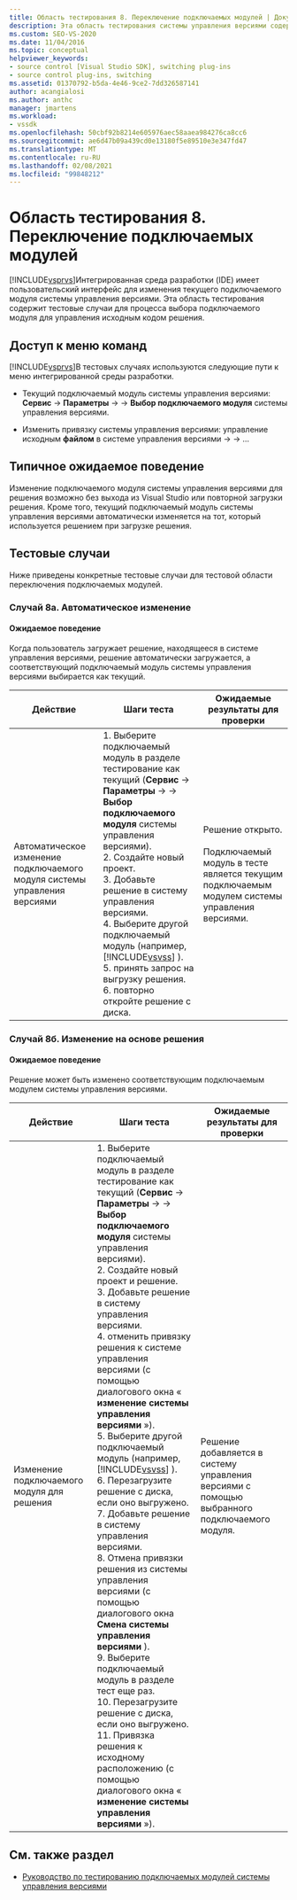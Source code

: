 ```yaml
---
title: Область тестирования 8. Переключение подключаемых модулей | Документация Майкрософт
description: Эта область тестирования системы управления версиями содержит тестовые случаи для процесса выбора подключаемого модуля для управления версиями решения в Visual Studio.
ms.custom: SEO-VS-2020
ms.date: 11/04/2016
ms.topic: conceptual
helpviewer_keywords:
- source control [Visual Studio SDK], switching plug-ins
- source control plug-ins, switching
ms.assetid: 01370792-b5da-4e46-9ce2-7dd326587141
author: acangialosi
ms.author: anthc
manager: jmartens
ms.workload:
- vssdk
ms.openlocfilehash: 50cbf92b8214e605976aec58aaea984276ca8cc6
ms.sourcegitcommit: ae6d47b09a439cd0e13180f5e89510e3e347fd47
ms.translationtype: MT
ms.contentlocale: ru-RU
ms.lasthandoff: 02/08/2021
ms.locfileid: "99848212"
---
```

# <a name="test-area-8-plug-in-switching"></a>Область тестирования 8. Переключение подключаемых модулей
[!INCLUDE[vsprvs](../../code-quality/includes/vsprvs_md.md)]Интегрированная среда разработки (IDE) имеет пользовательский интерфейс для изменения текущего подключаемого модуля системы управления версиями. Эта область тестирования содержит тестовые случаи для процесса выбора подключаемого модуля для управления исходным кодом решения.

## <a name="command-menu-access"></a>Доступ к меню команд
 [!INCLUDE[vsprvs](../../code-quality/includes/vsprvs_md.md)]В тестовых случаях используются следующие пути к меню интегрированной среды разработки.

- Текущий подключаемый модуль системы управления версиями: **Сервис**  ->  **Параметры**  ->    ->  **Выбор подключаемого модуля** системы управления версиями.

- Изменить привязку системы управления версиями: управление исходным **файлом** в системе управления версиями  ->    ->  ...

## <a name="common-expected-behavior"></a>Типичное ожидаемое поведение
 Изменение подключаемого модуля системы управления версиями для решения возможно без выхода из Visual Studio или повторной загрузки решения. Кроме того, текущий подключаемый модуль системы управления версиями автоматически изменяется на тот, который используется решением при загрузке решения.

## <a name="test-cases"></a>Тестовые случаи
 Ниже приведены конкретные тестовые случаи для тестовой области переключения подключаемых модулей.

### <a name="case-8a-automatic-change"></a>Случай 8а. Автоматическое изменение

#### <a name="expected-behavior"></a>Ожидаемое поведение
 Когда пользователь загружает решение, находящееся в системе управления версиями, решение автоматически загружается, а соответствующий подключаемый модуль системы управления версиями выбирается как текущий.

| Действие | Шаги теста | Ожидаемые результаты для проверки |
| - | - | - |
| Автоматическое изменение подключаемого модуля системы управления версиями | 1. Выберите подключаемый модуль в разделе тестирование как текущий (**Сервис**  ->  **Параметры**  ->    ->  **Выбор подключаемого модуля** системы управления версиями).<br />2. Создайте новый проект.<br />3. Добавьте решение в систему управления версиями.<br />4. Выберите другой подключаемый модуль (например, [!INCLUDE[vsvss](../../extensibility/includes/vsvss_md.md)] ).<br />5. принять запрос на выгрузку решения.<br />6. повторно откройте решение с диска. | Решение открыто.<br /><br /> Подключаемый модуль в тесте является текущим подключаемым модулем системы управления версиями. |

### <a name="case-8b-solution-based-change"></a>Случай 8б. Изменение на основе решения

#### <a name="expected-behavior"></a>Ожидаемое поведение
 Решение может быть изменено соответствующим подключаемым модулем системы управления версиями.

| Действие | Шаги теста | Ожидаемые результаты для проверки |
|----------------------------------| - | - |
| Изменение подключаемого модуля для решения | 1. Выберите подключаемый модуль в разделе тестирование как текущий (**Сервис**  ->  **Параметры**  ->    ->  **Выбор подключаемого модуля** системы управления версиями).<br />2. Создайте новый проект и решение.<br />3. Добавьте решение в систему управления версиями.<br />4. отменить привязку решения к системе управления версиями (с помощью диалогового окна « **изменение системы управления версиями** »).<br />5. Выберите другой подключаемый модуль (например, [!INCLUDE[vsvss](../../extensibility/includes/vsvss_md.md)] ).<br />6. Перезагрузите решение с диска, если оно выгружено.<br />7. Добавьте решение в систему управления версиями.<br />8. Отмена привязки решения из системы управления версиями (с помощью диалогового окна **Смена системы управления версиями** ).<br />9. Выберите подключаемый модуль в разделе тест еще раз.<br />10. Перезагрузите решение с диска, если оно выгружено.<br />11. Привязка решения к исходному расположению (с помощью диалогового окна « **изменение системы управления версиями** »). | Решение добавляется в систему управления версиями с помощью выбранного подключаемого модуля. |

## <a name="see-also"></a>См. также раздел
- [Руководство по тестированию подключаемых модулей системы управления версиями](../../extensibility/internals/test-guide-for-source-control-plug-ins.md)
